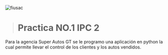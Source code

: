 ![fiusac](https://github.com/user-attachments/assets/058120a4-7497-4dd6-9d34-095469e5c0a7)

> # Practica NO.1 IPC 2

Para la agencia Super Autos GT se le programo una aplicación en python la cual permite llevar el control de los clientes y los autos vendidos. 
